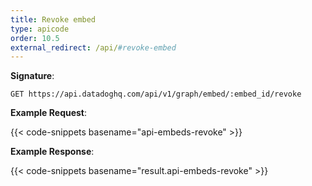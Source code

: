 ```yaml
---
title: Revoke embed
type: apicode
order: 10.5
external_redirect: /api/#revoke-embed
---
```


**Signature**:

`GET https://api.datadoghq.com/api/v1/graph/embed/:embed_id/revoke`

**Example Request**:

{{< code-snippets basename="api-embeds-revoke" >}}

**Example Response**:

{{< code-snippets basename="result.api-embeds-revoke" >}}
